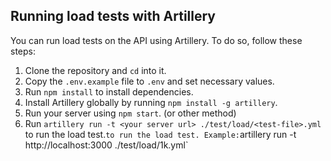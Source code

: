 ## Running load tests with Artillery

You can run load tests on the API using Artillery. To do so, follow these steps:

1. Clone the repository and `cd` into it.
2. Copy the `.env.example` file to `.env` and set necessary values.
3. Run `npm install` to install dependencies.
4. Install Artillery globally by running `npm install -g artillery`.
5. Run your server using `npm start`. (or other method)
6. Run `artillery run -t <your server url> ./test/load/<test-file>.yml` to run the load test.` to run the load test. Example: `artillery run -t http://localhost:3000 ./test/load/1k.yml`
